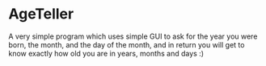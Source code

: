 # AgeTeller
 A very simple program which uses simple GUI to ask for the year you were born, the month, and the day of the month, and in return you will get to know exactly how old you are in years, months and days :)
